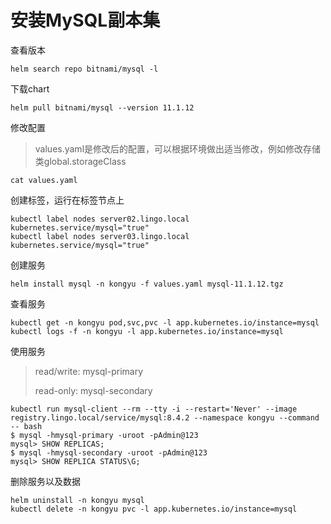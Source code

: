 # 安装MySQL副本集

查看版本

```
helm search repo bitnami/mysql -l
```

下载chart

```
helm pull bitnami/mysql --version 11.1.12
```

修改配置

> values.yaml是修改后的配置，可以根据环境做出适当修改，例如修改存储类global.storageClass

```
cat values.yaml
```

创建标签，运行在标签节点上

```
kubectl label nodes server02.lingo.local kubernetes.service/mysql="true"
kubectl label nodes server03.lingo.local kubernetes.service/mysql="true"
```

创建服务

```shell
helm install mysql -n kongyu -f values.yaml mysql-11.1.12.tgz
```

查看服务

```shell
kubectl get -n kongyu pod,svc,pvc -l app.kubernetes.io/instance=mysql
kubectl logs -f -n kongyu -l app.kubernetes.io/instance=mysql
```

使用服务

> read/write: mysql-primary
>
> read-only: mysql-secondary

```
kubectl run mysql-client --rm --tty -i --restart='Never' --image  registry.lingo.local/service/mysql:8.4.2 --namespace kongyu --command -- bash
$ mysql -hmysql-primary -uroot -pAdmin@123
mysql> SHOW REPLICAS;
$ mysql -hmysql-secondary -uroot -pAdmin@123
mysql> SHOW REPLICA STATUS\G;
```

删除服务以及数据

```
helm uninstall -n kongyu mysql
kubectl delete -n kongyu pvc -l app.kubernetes.io/instance=mysql
```

